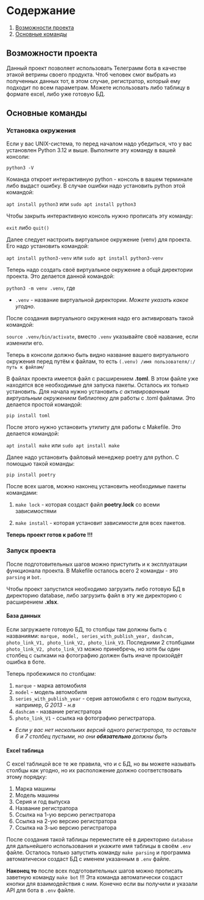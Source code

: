 # Содержание

1. [Возможности проекта](#title1)
2. [Основные команды](#title2)


## <a id = "title1">Возможности проекта</a>
Данный проект позволяет использовать Телеграмм бота в качестве этакой ветрины своего продукта.
Чтоб человек смог выбрать из полученных данных тот, в этом случае, регистратор, который ему подходит по всем параметрам. Можете использовать либо таблицу в формате excel, либо уже готовую БД.


## <a id = "title2">Основные команды</a>
### Установка окружения
Если у вас UNIX-система, то перед началом надо убедиться, что у вас установлен Python 3.12 и выше. Выполните эту команду в вашей консоли:

`python3 -V`

Команда откроет интерактивную python - консоль в вашем терминале либо выдаст ошибку. В случае ошибки надо установить python этой командой:

`apt install python3` или `sudo apt install python3`

Чтобы закрыть интерактивную консоль нужно прописать эту команду:

`exit` либо `quit()`

Далее следует настроить виртуальное окружение (venv) для проекта. Его надо установить командой:

`apt install python3-venv` или `sudo apt install python3-venv`

Теперь надо создать своё виртуальное окружение а общй директории проекта. Это делается данной командой:

`python3 -m venv .venv`, где

- `.venv` - название виртуальной директории. *Можете указать какое угодно*.

После создания виртуального окружения надо его активировать такой командой:

`source .venv/bin/activate`, вместо `.venv` указывайте своё название, если изменили его.

Теперь в консоли должно быть видно название вашего виртуального окружения перед путём к файлам, то есть `(.venv) /имя пользователя/:/путь к файлам/`

В файлах проекта имеется файл с расширением **.toml**. В этом файле уже находятся все необходимые для запуска пакеты. Осталось их только установить. Для начала нужно установить *с активированным виртуальным окружением* библиотеку для работы с .toml файлами. Это делается простой командой:

`pip install toml`

После этого нужно установить утилиту для работы с Makefile. Это делается командой:

`apt install make` или `sudo apt install make`

Далее надо установить файловый менеджер poetry для python. С помощью такой команды:

`pip install poetry`

После всех шагов, можно наконец установить необходимые пакеты командами:

1. `make lock` - которая создаст файл **poetry.lock** со всеми зависимостями

2. `make install` - которая установит зависимости для всех пакетов.

**Теперь проект готов к работе !!!**

### Запуск проекта 
После подготовительных шагов можно приступить и к эксплуатации функционала проекта. В Makefile осталось всего 2 команды - это `parsing` и `bot`.

Чтобы проект запустился необходимо загрузить либо готовую БД в директорию database, либо загрузить файл в эту же директорию с расширением **.xlsx**.

#### База данных

Если загружаете готовую БД, то столбцы там должны быть с названиями: `marque, model, series_with_publish_year, dashcam, photo_link_V1, photo_link_V2, photo_link_V3`. Последними 2 столбцами `photo_link_V2, photo_link_V3` можно принебречь, но хотя бы один столбец с сылками на фотографию должен быть иначе произойдёт ошибка в боте.

Теперь пробежимся по столбцам:

1. `marque` - марка автомобиля
2. `model` - модель автомобиля
3. `series_with_publish_year` - серия автомобиля с его годом выпуска, например, *G 2013 - н.в*
4. `dashcam` - название регистратора
5. `photo_link_V1` - ссылка на фотографию регистратора.
- *Если у вас нет нескольких версий одного регистратора, то оставьте 6 и 7 столбец пустыми, но они **обязательно** должны быть*

#### Excel таблица

С excel таблицой все те же правила, что и с БД, но вы можете называть столбцы как угодно, но их расположение должно соответствовать этому порядку:

1. Марка машины
2. Модель машины
3. Серия и год выпуска
4. Название регистратора
5. Ссылка на 1-ую версию регистратора
6. Ссылка на 2-ую версию регистратора
7. Ссылка на 3-ью версию регистратора

После создания такой таблицы переместите её в директорию `database` для дальнейшего использования и укажите имя таблицы в своём `.env` файле. Осталось только запустить команду `make parsing` и программа автоматически создаст БД с именем указанным в `.env` файле.

**Наконец то** после всех подготовительных шагов можно прописать заветную команду `make bot` !!! Эта команда автоматически создаст кнопки для взаимодействия с ним. Конечно если вы получили и указали API для бота в `.env` файле.